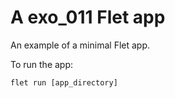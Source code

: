 # A exo_011 Flet app

An example of a minimal Flet app.

To run the app:

```
flet run [app_directory]
```